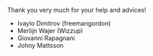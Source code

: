 Thank you very much for your help and advices!

- Ivaylo Dimitrov (freemangordon)
- Merlijn Wajer (Wizzup)
- Giovanni Rapagnani
- Johny Mattsson
